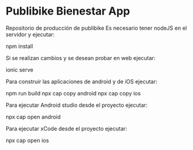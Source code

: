 # Publibike Bienestar App
Repositorio de producción de publibike
Es necesario tener nodeJS en el servidor y ejecutar:

npm install 

Si se realizan cambios y se desean probar en web ejecutar:

ionic serve

Para construir las aplicaciones de android y de iOS ejecutar:

npm run build
npx cap copy android
npx cap copy ios

Para ejecutar Android studio desde el proyecto ejecutar:

npx cap open android

Para ejecutar xCode desde el proyecto ejecutar:

npx cap open ios
